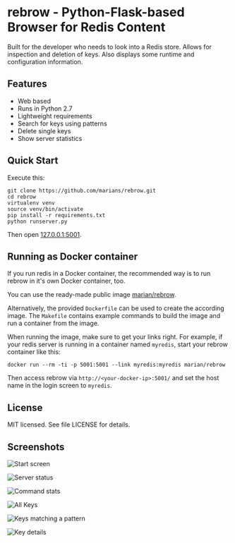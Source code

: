 rebrow - Python-Flask-based Browser for Redis Content
=====================================================

Built for the developer who needs to look into a Redis store.
Allows for inspection and deletion of keys. Also displays
some runtime and configuration information.

## Features

* Web based
* Runs in Python 2.7
* Lightweight requirements
* Search for keys using patterns
* Delete single keys
* Show server statistics

## Quick Start

Execute this:

    git clone https://github.com/marians/rebrow.git
    cd rebrow
    virtualenv venv
    source venv/bin/activate
    pip install -r requirements.txt
    python runserver.py

Then open [127.0.0.1:5001](http://127.0.0.1:5001).

## Running as Docker container

If you run redis in a Docker container, the recommended way is to run rebrow in it's own Docker container, too.

You can use the ready-made public image [marian/rebrow](https://registry.hub.docker.com/u/marian/rebrow/).

Alternatively, the provided `Dockerfile` can be used to create the according image. The `Makefile` contains example commands to build the image and run a container from the image.

When running the image, make sure to get your links right. For example, if your redis server is running in a container named `myredis`, start your rebrow container like this:

```
docker run --rm -ti -p 5001:5001 --link myredis:myredis marian/rebrow
```

Then access rebrow via `http://<your-docker-ip>:5001/` and set the host name in the login screen to `myredis`.

## License

MIT licensed. See file LICENSE for details.

## Screenshots

![Start screen](https://farm4.staticflickr.com/3913/14615623267_c4a38b4fe1_c.jpg)

![Server status](https://farm3.staticflickr.com/2897/14615432280_b379e0f0af_c.jpg)

![Command stats](https://farm4.staticflickr.com/3902/14801787802_0c9b518f32_c.jpg)

![All Keys](https://farm4.staticflickr.com/3887/14615526428_ea251f2600_c.jpg)

![Keys matching a pattern](https://farm4.staticflickr.com/3887/14615482059_dda867f87f_c.jpg)

![Key details](https://farm6.staticflickr.com/5574/14779149896_f7194f0f7c_c.jpg)

